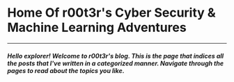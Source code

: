 [logo]: https://github.com/r00t3r-god/r00t3r-god.github.io/blob/main/avatar.jpg

# Home Of r00t3r's Cyber Security & Machine Learning Adventures
-------------------------------------------------------------------

##### Hello explorer! Welcome to r00t3r's blog. This is the page that indices all the posts that I've written in a categorized manner. Navigate through the pages to read about the topics you like.

